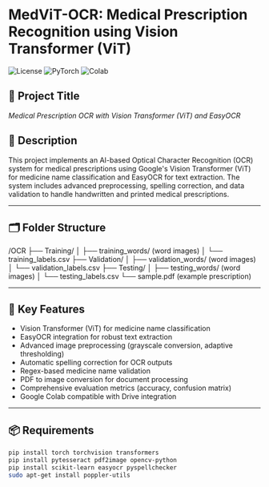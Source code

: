 # MedViT-OCR: Medical Prescription Recognition using Vision Transformer (ViT)

![License](https://img.shields.io/badge/license-MIT-blue.svg)
![PyTorch](https://img.shields.io/badge/PyTorch-1.x-red)
![Colab](https://img.shields.io/badge/Run%20on-Colab-green)

## 🧠 Project Title
*Medical Prescription OCR with Vision Transformer (ViT) and EasyOCR*

## 📌 Description
This project implements an AI-based Optical Character Recognition (OCR) system for medical prescriptions using Google's Vision Transformer (ViT) for medicine name classification and EasyOCR for text extraction. The system includes advanced preprocessing, spelling correction, and data validation to handle handwritten and printed medical prescriptions.

---

## 🗂 Folder Structure
/OCR
├── Training/
│ ├── training_words/ (word images)
│ └── training_labels.csv
├── Validation/
│ ├── validation_words/ (word images)
│ └── validation_labels.csv
├── Testing/
│ ├── testing_words/ (word images)
│ └── testing_labels.csv
└── sample.pdf (example prescription)


---

## 🚀 Key Features
- Vision Transformer (ViT) for medicine name classification
- EasyOCR integration for robust text extraction
- Advanced image preprocessing (grayscale conversion, adaptive thresholding)
- Automatic spelling correction for OCR outputs
- Regex-based medicine name validation
- PDF to image conversion for document processing
- Comprehensive evaluation metrics (accuracy, confusion matrix)
- Google Colab compatible with Drive integration

---

## 📦 Requirements

```bash
pip install torch torchvision transformers
pip install pytesseract pdf2image opencv-python
pip install scikit-learn easyocr pyspellchecker
sudo apt-get install poppler-utils
